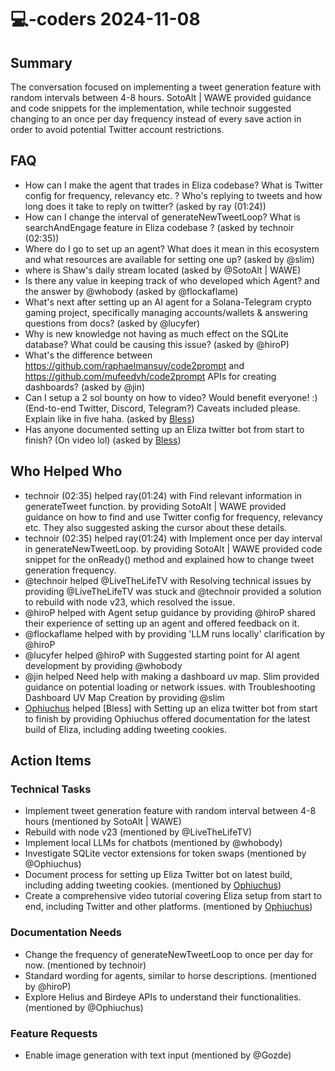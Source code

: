 # 💻-coders 2024-11-08

## Summary
The conversation focused on implementing a tweet generation feature with random intervals between 4-8 hours. SotoAlt | WAWE provided guidance and code snippets for the implementation, while technoir suggested changing to an once per day frequency instead of every save action in order to avoid potential Twitter account restrictions.

## FAQ
- How can I make the agent that trades in Eliza codebase? What is Twitter config for frequency, relevancy etc. ? Who's replying to tweets and how long does it take to reply on twitter? (asked by ray (01:24))
- How can I change the interval of generateNewTweetLoop? What is searchAndEngage feature in Eliza codebase ? (asked by technoir (02:35))
- Where do I go to set up an agent? What does it mean in this ecosystem and what resources are available for setting one up? (asked by @slim)
- where is Shaw's daily stream located (asked by @SotoAlt | WAWE)
- Is there any value in keeping track of who developed which Agent? and the answer by @whobody (asked by @flockaflame)
- What's next after setting up an AI agent for a Solana-Telegram crypto gaming project, specifically managing accounts/wallets & answering questions from docs? (asked by @lucyfer)
- Why is new knowledge not having as much effect on the SQLite database? What could be causing this issue? (asked by @hiroP)
- What's the difference between https://github.com/raphaelmansuy/code2prompt and https://github.com/mufeedvh/code2prompt APIs for creating dashboards? (asked by @jin)
- Can I setup a 2 sol bounty on how to video? Would benefit everyone! :) (End-to-end Twitter, Discord, Telegram?) Caveats included please. Explain like in five haha. (asked by [Bless](21:37))
- Has anyone documented setting up an Eliza twitter bot from start to finish? (On video lol) (asked by [Bless](20:18))

## Who Helped Who
- technoir (02:35) helped ray(01:24) with Find relevant information in generateTweet function. by providing SotoAlt | WAWE provided guidance on how to find and use Twitter config for frequency, relevancy etc. They also suggested asking the cursor about these details.
- technoir (02:35) helped ray(01:24) with Implement once per day interval in generateNewTweetLoop. by providing SotoAlt | WAWE provided code snippet for the onReady() method and explained how to change tweet generation frequency.
- @technoir helped @LiveTheLifeTV with Resolving technical issues by providing @LiveTheLifeTV was stuck and @technoir provided a solution to rebuild with node v23, which resolved the issue.
- @hiroP helped  with Agent setup guidance by providing @hiroP shared their experience of setting up an agent and offered feedback on it.
- @flockaflame helped  with  by providing 'LLM runs locally' clarification by @hiroP
- @lucyfer helped @hiroP with Suggested starting point for AI agent development by providing @whobody
- @jin helped Need help with making a dashboard uv map. Slim provided guidance on potential loading or network issues. with Troubleshooting Dashboard UV Map Creation by providing @slim
- [Ophiuchus](21:11) helped [Bless] with Setting up an eliza twitter bot from start to finish by providing Ophiuchus offered documentation for the latest build of Eliza, including adding tweeting cookies.

## Action Items

### Technical Tasks
- Implement tweet generation feature with random interval between 4-8 hours (mentioned by SotoAlt | WAWE)
- Rebuild with node v23 (mentioned by @LiveTheLifeTV)
- Implement local LLMs for chatbots (mentioned by @whobody)
- Investigate SQLite vector extensions for token swaps (mentioned by @Ophiuchus)
- Document process for setting up Eliza Twitter bot on latest build, including adding tweeting cookies. (mentioned by [Ophiuchus](21:11))
- Create a comprehensive video tutorial covering Eliza setup from start to end, including Twitter and other platforms. (mentioned by [Ophiuchus](23:04))

### Documentation Needs
- Change the frequency of generateNewTweetLoop to once per day for now. (mentioned by technoir)
- Standard wording for agents, similar to horse descriptions. (mentioned by @hiroP)
- Explore Helius and Birdeye APIs to understand their functionalities. (mentioned by @Ophiuchus)

### Feature Requests
- Enable image generation with text input (mentioned by @Gozde)